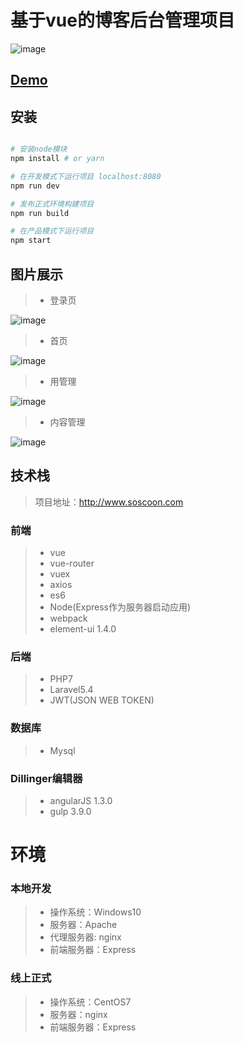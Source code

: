 
# 基于vue的博客后台管理项目
![image](https://admin.soscoon.com/image/mysite-time1509679684444.png)
## [Demo](https://www.soscoon.com)
## 安装

``` bash

# 安装node模块
npm install # or yarn

# 在开发模式下运行项目 localhost:8080
npm run dev

# 发布正式环境构建项目
npm run build

# 在产品模式下运行项目
npm start

```


## 图片展示
> * 登录页

![image](https://admin.soscoon.com/image/mysite-time1509699670792.png)
> * 首页

![image](https://admin.soscoon.com/image/mysite-time1509701705885.png)
> * 用管理

![image](https://admin.soscoon.com/image/mysite-time1509701816648.png)
> * 内容管理

![image](https://admin.soscoon.com/image/mysite-time1509701851617.png)

## 技术栈

> 项目地址：http://www.soscoon.com

### 前端

> - vue
> - vue-router
> - vuex
> - axios
> - es6
> - Node(Express作为服务器启动应用)
> - webpack
> - element-ui 1.4.0


### 后端

> - PHP7
> - Laravel5.4
> - JWT(JSON WEB TOKEN)

### 数据库

> - Mysql

### Dillinger编辑器

> - angularJS 1.3.0
> - gulp 3.9.0

# 环境

### 本地开发

> - 操作系统：Windows10
> - 服务器：Apache
> - 代理服务器: nginx
> - 前端服务器：Express

### 线上正式

> - 操作系统：CentOS7
> - 服务器：nginx
> - 前端服务器：Express
